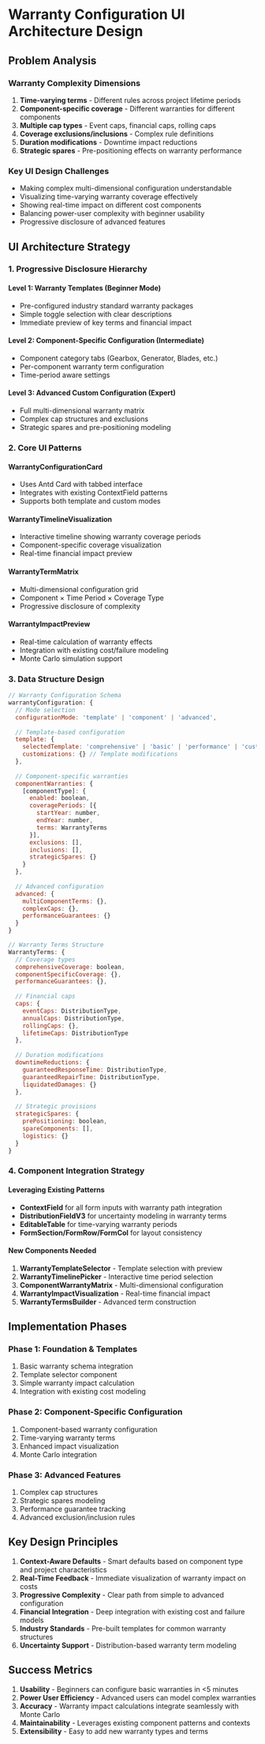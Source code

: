 # Warranty Configuration UI Architecture Design

## Problem Analysis

### Warranty Complexity Dimensions
1. **Time-varying terms** - Different rules across project lifetime periods
2. **Component-specific coverage** - Different warranties for different components
3. **Multiple cap types** - Event caps, financial caps, rolling caps  
4. **Coverage exclusions/inclusions** - Complex rule definitions
5. **Duration modifications** - Downtime impact reductions
6. **Strategic spares** - Pre-positioning effects on warranty performance

### Key UI Design Challenges
- Making complex multi-dimensional configuration understandable
- Visualizing time-varying warranty coverage effectively
- Showing real-time impact on different cost components
- Balancing power-user complexity with beginner usability
- Progressive disclosure of advanced features

## UI Architecture Strategy

### 1. Progressive Disclosure Hierarchy

#### Level 1: Warranty Templates (Beginner Mode)
- Pre-configured industry standard warranty packages
- Simple toggle selection with clear descriptions
- Immediate preview of key terms and financial impact

#### Level 2: Component-Specific Configuration (Intermediate)
- Component category tabs (Gearbox, Generator, Blades, etc.)
- Per-component warranty term configuration
- Time-period aware settings

#### Level 3: Advanced Custom Configuration (Expert)
- Full multi-dimensional warranty matrix
- Complex cap structures and exclusions
- Strategic spares and pre-positioning modeling

### 2. Core UI Patterns

#### WarrantyConfigurationCard
- Uses Antd Card with tabbed interface
- Integrates with existing ContextField patterns
- Supports both template and custom modes

#### WarrantyTimelineVisualization
- Interactive timeline showing warranty coverage periods
- Component-specific coverage visualization
- Real-time financial impact preview

#### WarrantyTermMatrix
- Multi-dimensional configuration grid
- Component × Time Period × Coverage Type
- Progressive disclosure of complexity

#### WarrantyImpactPreview
- Real-time calculation of warranty effects
- Integration with existing cost/failure modeling
- Monte Carlo simulation support

### 3. Data Structure Design

```javascript
// Warranty Configuration Schema
warrantyConfiguration: {
  // Mode selection
  configurationMode: 'template' | 'component' | 'advanced',
  
  // Template-based configuration
  template: {
    selectedTemplate: 'comprehensive' | 'basic' | 'performance' | 'custom',
    customizations: {} // Template modifications
  },
  
  // Component-specific warranties
  componentWarranties: {
    [componentType]: {
      enabled: boolean,
      coveragePeriods: [{
        startYear: number,
        endYear: number,
        terms: WarrantyTerms
      }],
      exclusions: [],
      inclusions: [],
      strategicSpares: {}
    }
  },
  
  // Advanced configuration
  advanced: {
    multiComponentTerms: {},
    complexCaps: {},
    performanceGuarantees: {}
  }
}

// Warranty Terms Structure
WarrantyTerms: {
  // Coverage types
  comprehensiveCoverage: boolean,
  componentSpecificCoverage: {},
  performanceGuarantees: {},
  
  // Financial caps
  caps: {
    eventCaps: DistributionType,
    annualCaps: DistributionType,
    rollingCaps: {},
    lifetimeCaps: DistributionType
  },
  
  // Duration modifications
  downtimeReductions: {
    guaranteedResponseTime: DistributionType,
    guaranteedRepairTime: DistributionType,
    liquidatedDamages: {}
  },
  
  // Strategic provisions
  strategicSpares: {
    prePositioning: boolean,
    spareComponents: [],
    logistics: {}
  }
}
```

### 4. Component Integration Strategy

#### Leveraging Existing Patterns
- **ContextField** for all form inputs with warranty path integration
- **DistributionFieldV3** for uncertainty modeling in warranty terms
- **EditableTable** for time-varying warranty periods
- **FormSection/FormRow/FormCol** for layout consistency

#### New Components Needed
1. **WarrantyTemplateSelector** - Template selection with preview
2. **WarrantyTimelinePicker** - Interactive time period selection
3. **ComponentWarrantyMatrix** - Multi-dimensional configuration
4. **WarrantyImpactVisualization** - Real-time financial impact
5. **WarrantyTermsBuilder** - Advanced term construction

## Implementation Phases

### Phase 1: Foundation & Templates
1. Basic warranty schema integration
2. Template selector component
3. Simple warranty impact calculation
4. Integration with existing cost modeling

### Phase 2: Component-Specific Configuration
1. Component-based warranty configuration
2. Time-varying warranty terms
3. Enhanced impact visualization
4. Monte Carlo integration

### Phase 3: Advanced Features
1. Complex cap structures
2. Strategic spares modeling
3. Performance guarantee tracking
4. Advanced exclusion/inclusion rules

## Key Design Principles

1. **Context-Aware Defaults** - Smart defaults based on component type and project characteristics
2. **Real-Time Feedback** - Immediate visualization of warranty impact on costs
3. **Progressive Complexity** - Clear path from simple to advanced configuration
4. **Financial Integration** - Deep integration with existing cost and failure models
5. **Industry Standards** - Pre-built templates for common warranty structures
6. **Uncertainty Support** - Distribution-based warranty term modeling

## Success Metrics

1. **Usability** - Beginners can configure basic warranties in <5 minutes
2. **Power User Efficiency** - Advanced users can model complex warranties
3. **Accuracy** - Warranty impact calculations integrate seamlessly with Monte Carlo
4. **Maintainability** - Leverages existing component patterns and contexts
5. **Extensibility** - Easy to add new warranty types and terms